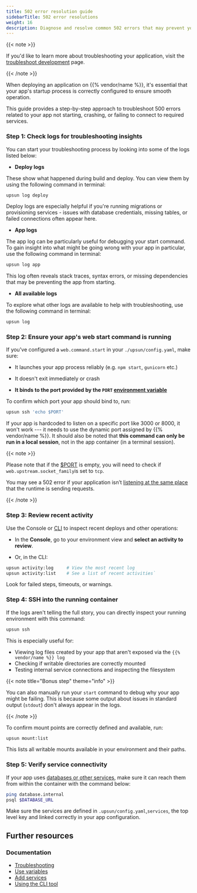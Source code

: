 ```yaml
---
title: 502 error resolution guide
sidebarTitle: 502 error resolutions
weight: 16
description: Diagnose and resolve common 502 errors that may prevent your {{% vendor/name %}} app from starting or running correctly. 
---
```


{{< note >}}

If you'd like to learn more about troubleshooting your application, visit the [troubleshoot development](/development/troubleshoot/) page. 

{{< /note >}}

When deploying an application on {{% vendor/name %}}, it's essential that your app's startup process is correctly configured to ensure smooth operation. 

This guide provides a step-by-step approach to troubleshoot 500 errors related to your app not starting, crashing, or failing to connect to required services. 

### Step 1: Check logs for troubleshooting insights

You can start your troubleshooting process by looking into some of the logs listed below:

-   **Deploy logs**

These show what happened during build and deploy. You can view them by using the following command in terminal:

```bash
upsun log deploy
```
Deploy logs are especially helpful if you're running migrations or provisioning services - issues with database credentials, missing tables, or failed connections often appear here.

- **App logs**

The app log can be particularly useful for debugging your start command. To gain insight into what might be going wrong with your app in particular, use the following command in terminal:

```bash
upsun log app
```
This log often reveals stack traces, syntax errors, or missing dependencies that may be preventing the app from starting.

-   **All available logs**

To explore what other logs are available to help with troubleshooting, use the following command in terminal:

```bash
upsun log
```
### Step 2: Ensure your app's web start command is running

If you've configured a `web.command.start` in your `./upsun/config.yaml`, make sure:

-   It launches your app process reliably (e.g. `npm start`, `gunicorn` etc.)

-   It doesn't exit immediately or crash

-   **It binds to the port provided by the `PORT` [environment variable](/development/variables/use-variables.md#use-provided-variables)**

To confirm which port your app should bind to, run:

```bash
upsun ssh 'echo $PORT'
```
If your app is hardcoded to listen on a specific port like 3000 or 8000, it won't work --- it needs to use the dynamic port assigned by {{% vendor/name %}}. It should also be noted that **this command can only be run in a local session**, not in the app container (in a terminal session).

{{< note >}}

Please note that if the [$PORT](/development/variables/use-variables.html#use-provided-variables) is empty, you will need to check if `web.upstream.socket_family`is set to `tcp`. 

You may see a 502 error if your application isn’t [listening at the same place](/create-apps/app-reference/single-runtime-image.html#where-to-listen) that the runtime is sending requests.  

{{< /note >}}

### Step 3: Review recent activity

Use the Console or [CLI](/administration/cli/index) to inspect recent deploys and other operations:

-   In the **Console**, go to your environment view and **select an activity to review**.

-   Or, in the CLI:

```bash
upsun activity:log     # View the most recent log
upsun activity:list    # See a list of recent activities`
```
Look for failed steps, timeouts, or warnings.

### Step 4: SSH into the running container

If the logs aren't telling the full story, you can directly inspect your running environment with this command:

```bash
upsun ssh
```
This is especially useful for:

-   Viewing log files created by your app that aren't exposed via the `{{% vendor/name %}} log`
-   Checking if writable directories are correctly mounted
-   Testing internal service connections and inspecting the filesystem

{{< note title="Bonus step" theme="info" >}}

You can also manually run your `start` command to debug why your app might be failing. This is because some output about issues in standard output (`stdout`) don't always appear in the logs. 

{{< /note >}}

To confirm mount points are correctly defined and available, run:

```bash
upsun mount:list
```
This lists all writable mounts available in your environment and their paths.

### Step 5: Verify service connectivity

If your app uses [databases or other services](/add-services/index), make sure it can reach them from within the container with the command below:

```bash
ping database.internal
psql $DATABASE_URL
```
Make sure the services are defined in `.upsun/config.yaml`,`services`, the top level key and linked correctly in your app configuration.

## Further resources

### Documentation

- [Troubleshooting](/development/troubleshoot/)
- [Use variables](/development/variables/use-variables.md#use-provided-variables)
- [Add services](/add-services/index)
- [Using the CLI tool](/administration/cli/index)
